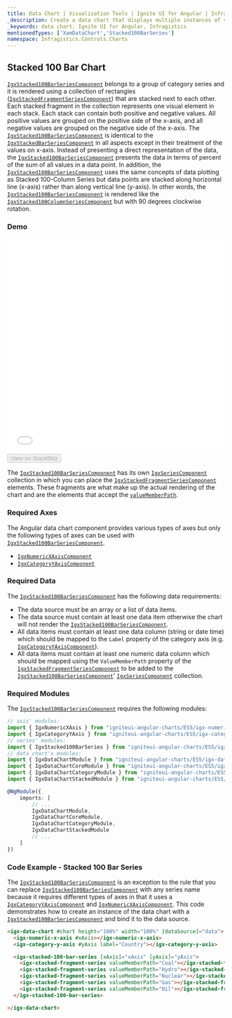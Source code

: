```yaml
---
title: Data Chart | Visualization Tools | Ignite UI for Angular | Infragistics | Stacked 100 Bar Chart
_description: Create a data chart that displays multiple instances of visual elements in the same plot area in order to create composite chart views.
_keywords: data chart, Ignite UI for Angular, Infragistics
mentionedTypes: ['XamDataChart','Stacked100BarSeries']
namespace: Infragistics.Controls.Charts
---
```


## Stacked 100 Bar Chart

[`IgxStacked100BarSeriesComponent`](/products/ignite-ui-angular/api/docs/typescript/latest/classes/igxstacked100barseriescomponent.html) belongs to a group of category series and it is rendered using a collection of rectangles ([`IgxStackedFragmentSeriesComponent`](/products/ignite-ui-angular/api/docs/typescript/latest/classes/igxstackedfragmentseriescomponent.html)) that are stacked next to each other. Each stacked fragment in the collection represents one visual element in each stack. Each stack can contain both positive and negative values. All positive values are grouped on the positive side of the x-axis, and all negative values are grouped on the negative side of the x-axis. The [`IgxStacked100BarSeriesComponent`](/products/ignite-ui-angular/api/docs/typescript/latest/classes/igxstacked100barseriescomponent.html) is identical to the [`IgxStackedBarSeriesComponent`](/products/ignite-ui-angular/api/docs/typescript/latest/classes/igxstackedbarseriescomponent.html) in all aspects except in their treatment of the values on x-axis. Instead of presenting a direct representation of the data, the [`IgxStacked100BarSeriesComponent`](/products/ignite-ui-angular/api/docs/typescript/latest/classes/igxstacked100barseriescomponent.html) presents the data in terms of percent of the sum of all values in a data point. In addition, the [`IgxStacked100BarSeriesComponent`](/products/ignite-ui-angular/api/docs/typescript/latest/classes/igxstacked100barseriescomponent.html) uses the same concepts of data plotting as Stacked 100-Column Series but data points are stacked along horizontal line (x-axis) rather than along vertical line (y-axis). In other words, the [`IgxStacked100BarSeriesComponent`](/products/ignite-ui-angular/api/docs/typescript/latest/classes/igxstacked100barseriescomponent.html) is rendered like the [`IgxStacked100ColumnSeriesComponent`](/products/ignite-ui-angular/api/docs/typescript/latest/classes/igxstacked100columnseriescomponent.html) but with 90 degrees clockwise rotation.

### Demo

<div class="sample-container loading" style="height: 500px">
    <iframe id="data-chart-overview-iframe" src='{environment:demosBaseUrl}/charts/data-chart-type-stacked-100-bar-series' width="100%" height="100%" seamless frameBorder="0" onload="onXPlatSampleIframeContentLoaded(this);"></iframe>
</div>
<div>
    <button data-localize="stackblitz" disabled class="stackblitz-btn" data-iframe-id="data-chart-overview-iframe" data-demos-base-url="{environment:demosBaseUrl}">View on StackBlitz
    </button>
</div>

<div class="divider--half"></div>

The [`IgxStacked100BarSeriesComponent`](/products/ignite-ui-angular/api/docs/typescript/latest/classes/igxstacked100barseriescomponent.html) has its own [`IgxSeriesComponent`](/products/ignite-ui-angular/api/docs/typescript/latest/classes/igxseriescomponent.html) collection in which you can place the [`IgxStackedFragmentSeriesComponent`](/products/ignite-ui-angular/api/docs/typescript/latest/classes/igxstackedfragmentseriescomponent.html) elements. These fragments are what make up the actual rendering of the chart and are the elements that accept the [`valueMemberPath`](/products/ignite-ui-angular/api/docs/typescript/latest/classes/igxstackedfragmentseriescomponent.html#valuememberpath).

### Required Axes

The Angular data chart component provides various types of axes but only the following types of axes can be used with [`IgxStacked100BarSeriesComponent`](/products/ignite-ui-angular/api/docs/typescript/latest/classes/igxstacked100barseriescomponent.html).

-   [`IgxNumericXAxisComponent`](/products/ignite-ui-angular/api/docs/typescript/latest/classes/igxnumericxaxiscomponent.html)
-   [`IgxCategoryYAxisComponent`](/products/ignite-ui-angular/api/docs/typescript/latest/classes/igxcategoryyaxiscomponent.html)

### Required Data

The [`IgxStacked100BarSeriesComponent`](/products/ignite-ui-angular/api/docs/typescript/latest/classes/igxstacked100barseriescomponent.html) has the following data requirements:

-   The data source must be an array or a list of data items.
-   The data source must contain at least one data item otherwise the chart will not render the [`IgxStacked100BarSeriesComponent`](/products/ignite-ui-angular/api/docs/typescript/latest/classes/igxstacked100barseriescomponent.html).
-   All data items must contain at least one data column (string or date time) which should be mapped to the `Label` property of the category axis (e.g. [`IgxCategoryYAxisComponent`](/products/ignite-ui-angular/api/docs/typescript/latest/classes/igxcategoryyaxiscomponent.html)).
-   All data items must contain at least one numeric data column which should be mapped using the `ValueMemberPath` property of the [`IgxStackedFragmentSeriesComponent`](/products/ignite-ui-angular/api/docs/typescript/latest/classes/igxstackedfragmentseriescomponent.html) to be added to the [`IgxStacked100BarSeriesComponent`](/products/ignite-ui-angular/api/docs/typescript/latest/classes/igxstacked100barseriescomponent.html)' [`IgxSeriesComponent`](/products/ignite-ui-angular/api/docs/typescript/latest/classes/igxseriescomponent.html) collection.

### Required Modules

The [`IgxStacked100BarSeriesComponent`](/products/ignite-ui-angular/api/docs/typescript/latest/classes/igxstacked100barseriescomponent.html) requires the following modules:

```ts
// axis' modules:
import { IgxNumericXAxis } from "igniteui-angular-charts/ES5/igx-numeric-x-axis";
import { IgxCategoryYAxis } from "igniteui-angular-charts/ES5/igx-category-y-axis";
// series' modules:
import { IgxStacked100BarSeries } from "igniteui-angular-charts/ES5/igx-stacked-100-bar-series";
// data chart's modules:
import { IgxDataChartModule } from "igniteui-angular-charts/ES5/igx-data-chart-module";
import { IgxDataChartCoreModule } from "igniteui-angular-charts/ES5/igx-data-chart-core--module";
import { IgxDataChartCategoryModule } from "igniteui-angular-charts/ES5/igx-data-chart-category--module";
import { IgxDataChartStackedModule } from "igniteui-angular-charts/ES5/igx-data-chart-stacked-module";

@NgModule({
    imports: [
        // ...
        IgxDataChartModule,
        IgxDataChartCoreModule,
        IgxDataChartCategoryModule,
        IgxDataChartStackedModule
        // ...
    ]
})
```

### Code Example - Stacked 100 Bar Series

 The [`IgxStacked100BarSeriesComponent`](/products/ignite-ui-angular/api/docs/typescript/latest/classes/igxstacked100barseriescomponent.html) is an exception to the rule that you can replace [`IgxStacked100BarSeriesComponent`](/products/ignite-ui-angular/api/docs/typescript/latest/classes/igxstacked100barseriescomponent.html) with any series name because it requires different types of axes in that it uses a [`IgxCategoryYAxisComponent`](/products/ignite-ui-angular/api/docs/typescript/latest/classes/igxcategoryyaxiscomponent.html) and [`IgxNumericXAxisComponent`](/products/ignite-ui-angular/api/docs/typescript/latest/classes/igxnumericxaxiscomponent.html). This code demonstrates how to create an instance of the data chart with a [`IgxStacked100BarSeriesComponent`](/products/ignite-ui-angular/api/docs/typescript/latest/classes/igxstacked100barseriescomponent.html) and bind it to the data source.

```html
<igx-data-chart #chart height="100%" width="100%" [dataSource]="data">
  <igx-numeric-x-axis #xAxis></igx-numeric-x-axis>
  <igx-category-y-axis #yAxis label="Country"></igx-category-y-axis>

  <igx-stacked-100-bar-series [xAxis]="xAxis" [yAxis]="yAxis">
    <igx-stacked-fragment-series valueMemberPath="Coal"></igx-stacked-fragment-series>
    <igx-stacked-fragment-series valueMemberPath="Hydro"></igx-stacked-fragment-series>
    <igx-stacked-fragment-series valueMemberPath="Nuclear"></igx-stacked-fragment-series>
    <igx-stacked-fragment-series valueMemberPath="Gas"></igx-stacked-fragment-series>
    <igx-stacked-fragment-series valueMemberPath="Oil"></igx-stacked-fragment-series>
  </igx-stacked-100-bar-series>

</igx-data-chart>
```
